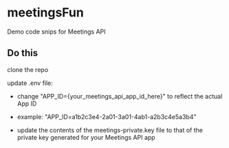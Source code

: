 # meetingsFun
Demo code snips for Meetings API

## Do this
clone the repo

update .env file:

* change "APP_ID={your_meetings_api_app_id_here}" to reflect the actual App ID

* example: "APP_ID=a1b2c3e4-2a01-3a01-4ab1-a2b3c4e5a3b4"

* update the contents of the meetings-private.key file to that of the private key generated for your Meetings API app

